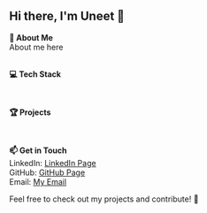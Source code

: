 ## Hi there, I'm Uneet 👋

**🚀 About Me<br>**
About me here<br>
<br>

**💻 Tech Stack<br>**

<br>

**🏆 Projects<br>**

<br>

**📫 Get in Touch<br>**
LinkedIn: [LinkedIn Page](https://www.linkedin.com/in/uneet-shah-5b4152292)<br>
GitHub: [GitHub Page](https://github.com/welpmemates)<br>
Email: [My Email](mailto:shahuneet06@gmail.com)<br>

Feel free to check out my projects and contribute! 🚀<br>
